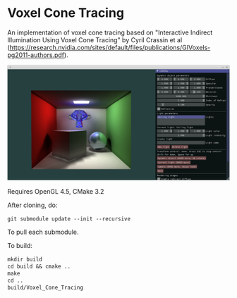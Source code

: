 # Voxel Cone Tracing

An implementation of voxel cone tracing based on "Interactive Indirect Illumination Using Voxel Cone Tracing" by Cyril Crassin et al (https://research.nvidia.com/sites/default/files/publications/GIVoxels-pg2011-authors.pdf).

![alt text](https://github.com/GreatBlambo/voxel_cone_tracing/blob/master/tckr9Pn.png)

Requires OpenGL 4.5, CMake 3.2

After cloning, do:
```
git submodule update --init --recursive
```
To pull each submodule.

To build:
``` 
mkdir build
cd build && cmake ..
make
cd ..
build/Voxel_Cone_Tracing
```
